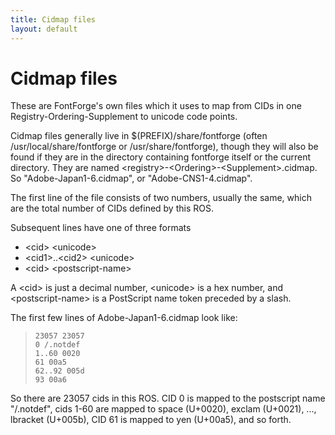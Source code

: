 ```yaml
---
title: Cidmap files
layout: default
---
```



Cidmap files
============

These are FontForge's own files which it uses to map from CIDs in one
Registry-Ordering-Supplement to unicode code points.

Cidmap files generally live in \$(PREFIX)/share/fontforge (often
/usr/local/share/fontforge or /usr/share/fontforge), though they will
also be found if they are in the directory containing fontforge itself
or the current directory. They are named
\<registry\>-\<Ordering\>-\<Supplement\>.cidmap. So
"Adobe-Japan1-6.cidmap", or "Adobe-CNS1-4.cidmap".

The first line of the file consists of two numbers, usually the same,
which are the total number of CIDs defined by this ROS.

Subsequent lines have one of three formats

-   \<cid\> \<unicode\>
-   \<cid1\>..\<cid2\> \<unicode\>
-   \<cid\> \<postscript-name\>

A \<cid\> is just a decimal number, \<unicode\> is a hex number, and
\<postscript-name\> is a PostScript name token preceded by a slash.

The first few lines of Adobe-Japan1-6.cidmap look like:

>     23057 23057
>     0 /.notdef
>     1..60 0020
>     61 00a5
>     62..92 005d
>     93 00a6

So there are 23057 cids in this ROS. CID 0 is mapped to the postscript
name "/.notdef", cids 1-60 are mapped to space (U+0020), exclam
(U+0021), ..., lbracket (U+005b), CID 61 is mapped to yen (U+00a5), and
so forth.

